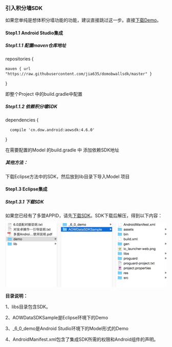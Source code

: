 ### 引入积分墙SDK

如果您单纯是想体积分墙功能的功能，建议直接跳过这一步。直接[下载Demo](http://qiniu-app.pgyer.com/88675077e5b9714dee2f8f9b6b9bfe46.apk?e=1490690826&attname=domobsdk_demo.apk&token=6fYeQ7_TVB5L0QSzosNFfw2HU8eJhAirMF5VxV9G:8es8MKspffRLG3mtqLEnzwZOhPc=&sign=2a923e18fe8af6e485266884f0ca9e51&t=58da230a)。

#### Step1.1 Android Studio集成

##### Step1.1.1 配置maven仓库地址

repositories {

```
maven { url "https://raw.githubusercontent.com/jia635/domobwallsdk/master" }
```

}

即整个Project 中的build.gradle中配置

##### Step1.1.2 依赖积分墙SDK

dependencies {

```
  compile 'cn.dow.android:aowsdk:4.6.0'
```

}

在需要配置的Model 的build.gradle 中 添加依赖SDK地址

##### **其他方法：**

下载Eclipse方法中的SDK，然后放到lib目录下导入Model 项目

#### Step1.3 Eclipse集成

##### Step1.3.1 下载SDK

如果您已经有了多盟APPID，请先[下载SDK](http://s.domob.cn/sdk/domob_android_offerwall_sdk-4.3.0.zip)。SDK下载后解压，得到以下内容：

![](/assets/sdk.png)

**目录说明：**

1、libs目录包含SDK。

2、AOWDataSDKSample是Eclipse环境下的Demo

3、\_6\_0\_demo是Android Studio环境下的Model形式的Demo

4、AndroidManifest.xml包含了集成SDK所需的权限和Android组件的声明。

##### 



